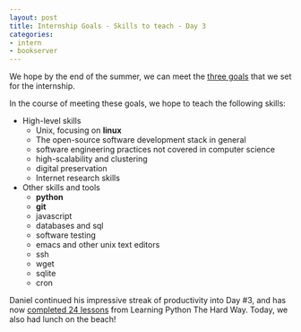 ```yaml
---
layout: post
title: Internship Goals - Skills to teach - Day 3
categories:
- intern
- bookserver
---
```


We hope by the end of the summer, we can meet the [three goals](/bookserver/intern/2010/05/24/internship-day1.html)
that we set for the internship.

In the course of meeting these goals, we hope to teach the following skills:

* High-level skills
    * Unix, focusing on **linux**
    * The open-source software development stack in general
    * software engineering practices not covered in computer science
    * high-scalability and clustering
    * digital preservation
    * Internet research skills
* Other skills and tools
    * **python**
    * **git**
    * javascript
    * databases and sql
    * software testing
    * emacs and other unix text editors
    * ssh
    * wget
    * sqlite
    * cron

Daniel continued his impressive streak of productivity into Day #3, and has
now [completed 24 lessons](http://github.com/dmontalvo/learningpython/) from
Learning Python The Hard Way. Today, we also had lunch on the beach!
